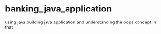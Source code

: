 # banking_java_application
using java building java application and understanding the oops concept in that 
